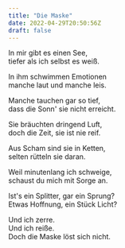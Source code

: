 ```yaml
---
title: "Die Maske"
date: 2022-04-29T20:50:56Z
draft: false
---
```


In mir gibt es einen See,  
tiefer als ich selbst es weiß.

In ihm schwimmen Emotionen  
manche laut und manche leis.

Manche tauchen gar so tief,  
dass die Sonn' sie nicht erreicht.

Sie bräuchten dringend Luft,  
doch die Zeit, sie ist nie reif.

Aus Scham sind sie in Ketten,  
selten rütteln sie daran.

Weil minutenlang ich schweige,  
schaust du mich mit Sorge an.

Ist's ein Splitter, gar ein Sprung?  
Etwas Hoffnung, ein Stück Licht?

Und ich zerre.  
Und ich reiße.  
Doch die Maske löst sich nicht.
